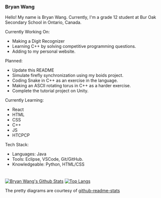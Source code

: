 ### Bryan Wang

Hello! My name is Bryan Wang. Currently, I'm a grade 12 student at Bur Oak Secondary School in Ontario, Canada.

Currently Working On:
* Making a Digit Recognizer
* Learning C++ by solving competitive programming questions.
* Adding to my personal website.

Planned:
* Update this README
* Simulate firefly synchronization using my boids project.
* Coding Snake in C++ as an exercise in the language.
* Making an ASCII rotating torus in C++ as a harder exercise. 
* Complete the tutorial project on Unity.

Currently Learning:
* React
* HTML
* CSS
* C++
* JS
* HTCPCP

Tech Stack:
* Languages: Java
* Tools: Eclipse, VSCode, Git/GitHub.
* Knowledgeable: Python, HTML/CSS

#

[![Bryan Wang's Github Stats](https://github-readme-stats.vercel.app/api?username=CanadianCrafter&count_private=true&show_icons=true&theme=radical)](https://github.com/anuraghazra/github-readme-stats)
[![Top Langs](https://github-readme-stats.vercel.app/api/top-langs/?username=CanadianCrafter&layout=compact&theme=radical)](https://github.com/anuraghazra/github-readme-stats)

The pretty diagrams are courtesy of <a href="https://github.com/anuraghazra/github-readme-stats">github-readme-stats</a>
